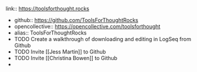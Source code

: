 link:: https://toolsforthought.rocks

- github:: https://github.com/ToolsForThoughtRocks
- opencollective:: https://opencollective.com/toolsforthought
- alias:: ToolsForThoughtRocks
- TODO Create a walkthrough of downloading and editing in LogSeq from Github
- TODO Invite [[Jess Martin]] to Github
- TODO Invite [[Christina Bowen]] to Github
-